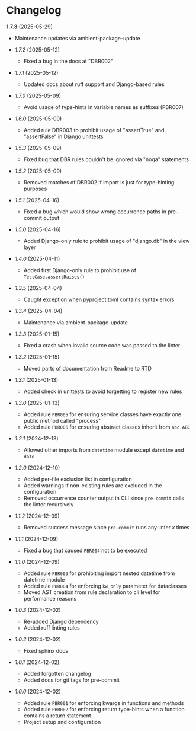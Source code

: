 # Changelog

**1.7.3** (2025-05-29)
  * Maintenance updates via ambient-package-update

* *1.7.2* (2025-05-12)
    * Fixed a bug in the docs at "DBR002"

* *1.7.1* (2025-05-12)
    * Updated docs about ruff support and Django-based rules

* *1.7.0* (2025-05-09)
    * Avoid usage of type-hints in variable names as suffixes (PBR007)

* *1.6.0* (2025-05-09)
    * Added rule DBR003 to prohibit usage of "assertTrue" and "assertFalse" in Django unittests

* *1.5.3* (2025-05-09)
    * Fixed bug that DBR rules couldn't be ignored via "noqa" statements

* *1.5.2* (2025-05-09)
    * Removed matches of DBR002 if import is just for type-hinting purposes

* *1.5.1* (2025-04-16)
    * Fixed a bug which would show wrong occurrence paths in pre-commit output

* *1.5.0* (2025-04-16)
    * Added Django-only rule to prohibit usage of "django.db" in the view layer

* *1.4.0* (2025-04-11)
    * Added first Django-only rule to prohibit use of `TestCase.assertRaises()`

* *1.3.5* (2025-04-04)
    * Caught exception when pyproject.toml contains syntax errors

* *1.3.4* (2025-04-04)
    * Maintenance via ambient-package-update

* *1.3.3* (2025-01-15)
    * Fixed a crash when invalid source code was passed to the linter

* *1.3.2* (2025-01-15)
    * Moved parts of documentation from Readme to RTD

* *1.3.1* (2025-01-13)
    * Added check in unittests to avoid forgetting to register new rules

* *1.3.0* (2025-01-13)
    * Added rule `PBR005` for ensuring service classes have exactly one public method called "process"
    * Added rule `PBR006` for ensuring abstract classes inherit from `abc.ABC`

* *1.2.1* (2024-12-13)
    * Allowed other imports from `datetime` module except `datetime` and `date`

* *1.2.0* (2024-12-10)
    * Added per-file exclusion list in configuration
    * Added warnings if non-existing rules are excluded in the configuration
    * Removed occurrence counter output in CLI since `pre-commit` calls the linter recursively

* *1.1.2* (2024-12-09)
    * Removed success message since `pre-commit` runs any linter *x* times

* *1.1.1* (2024-12-09)
    * Fixed a bug that caused `PBR004` not to be executed

* *1.1.0* (2024-12-09)
    * Added rule `PBR003` for prohibiting import nested datetime from datetime module
    * Added rule `PBR004` for enforcing `kw_only` parameter for dataclasses
    * Moved AST creation from rule declaration to cli level for performance reasons

* *1.0.3* (2024-12-02)
    * Re-added Django dependency
    * Added ruff linting rules

* *1.0.2* (2024-12-02)
    * Fixed sphinx docs

* *1.0.1* (2024-12-02)
    * Added forgotten changelog
    * Added docs for git tags for pre-commit

* *1.0.0* (2024-12-02)
    * Added rule `PBR001` for enforcing kwargs in functions and methods
    * Added rule `PBR002` for enforcing return type-hints when a function contains a return statement
    * Project setup and configuration
